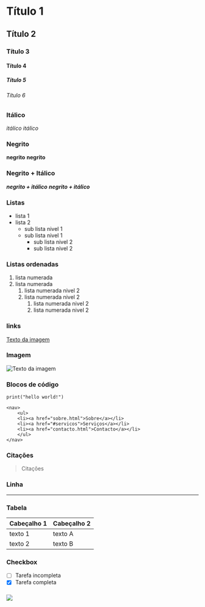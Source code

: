 <!-- Cabeçalhos -->

# Título 1
## Título 2
### Título 3
#### Título 4
##### Título 5
###### Título 6

### Itálico
*itálico*
_itálico_

### Negrito
**negrito**
__negrito__

### Negrito + Itálico
***negrito + itálico***
___negrito + itálico___

### Listas
- lista 1
- lista 2
  - sub lista nivel 1
  - sub lista nivel 1
    - sub lista nivel 2  
    - sub lista nivel 2
  
### Listas ordenadas
1. lista numerada
2. lista numerada
   1. lista numerada nivel 2
   2. lista numerada nivel 2
      1. lista numerada nivel 2
      2. lista numerada nivel 2

### links
[Texto da imagem](https://img.freepik.com/free-vector/hand-coding-concept-illustration_114360-8193.jpg)

### Imagem
![Texto da imagem](https://img.freepik.com/free-vector/hand-coding-concept-illustration_114360-8193.jpg)

### Blocos de código
`print("hello world!")`

```
<nav>
    <ul>
    <li><a href="sobre.html">Sobre</a></li>
    <li><a href="#servicos">Serviços</a></li>
    <li><a href="contacto.html">Contacto</a></li>
    </ul>
</nav>
```

### Citações
> Citações

### Linha
---

### Tabela

|Cabeçalho 1|Cabeçalho 2|
|-----------|-----------|
|texto 1    |texto A    |
|texto 2    |texto B    |

### Checkbox
- [ ] Tarefa incompleta
- [x] Tarefa completa

### 


<img src="https://cdn.jsdelivr.net/gh/devicons/devicon@latest/icons/python/python-original.svg" with="50px"> 

          